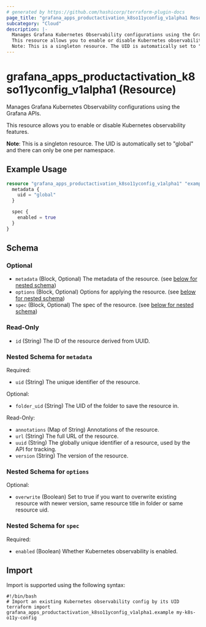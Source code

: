 ```yaml
---
# generated by https://github.com/hashicorp/terraform-plugin-docs
page_title: "grafana_apps_productactivation_k8so11yconfig_v1alpha1 Resource - terraform-provider-grafana"
subcategory: "Cloud"
description: |-
  Manages Grafana Kubernetes Observability configurations using the Grafana APIs.
  This resource allows you to enable or disable Kubernetes observability features.
  Note: This is a singleton resource. The UID is automatically set to "global" and there can only be one per namespace.
---
```


# grafana_apps_productactivation_k8so11yconfig_v1alpha1 (Resource)

Manages Grafana Kubernetes Observability configurations using the Grafana APIs.

This resource allows you to enable or disable Kubernetes observability features.

**Note**: This is a singleton resource. The UID is automatically set to "global" and there can only be one per namespace.

## Example Usage

```terraform
resource "grafana_apps_productactivation_k8so11yconfig_v1alpha1" "example" {
  metadata {
    uid = "global"
  }

  spec {
    enabled = true
  }
}
```

<!-- schema generated by tfplugindocs -->
## Schema

### Optional

- `metadata` (Block, Optional) The metadata of the resource. (see [below for nested schema](#nestedblock--metadata))
- `options` (Block, Optional) Options for applying the resource. (see [below for nested schema](#nestedblock--options))
- `spec` (Block, Optional) The spec of the resource. (see [below for nested schema](#nestedblock--spec))

### Read-Only

- `id` (String) The ID of the resource derived from UUID.

<a id="nestedblock--metadata"></a>
### Nested Schema for `metadata`

Required:

- `uid` (String) The unique identifier of the resource.

Optional:

- `folder_uid` (String) The UID of the folder to save the resource in.

Read-Only:

- `annotations` (Map of String) Annotations of the resource.
- `url` (String) The full URL of the resource.
- `uuid` (String) The globally unique identifier of a resource, used by the API for tracking.
- `version` (String) The version of the resource.


<a id="nestedblock--options"></a>
### Nested Schema for `options`

Optional:

- `overwrite` (Boolean) Set to true if you want to overwrite existing resource with newer version, same resource title in folder or same resource uid.


<a id="nestedblock--spec"></a>
### Nested Schema for `spec`

Required:

- `enabled` (Boolean) Whether Kubernetes observability is enabled.

## Import

Import is supported using the following syntax:

```shell
#!/bin/bash
# Import an existing Kubernetes observability config by its UID
terraform import grafana_apps_productactivation_k8so11yconfig_v1alpha1.example my-k8s-o11y-config
```
